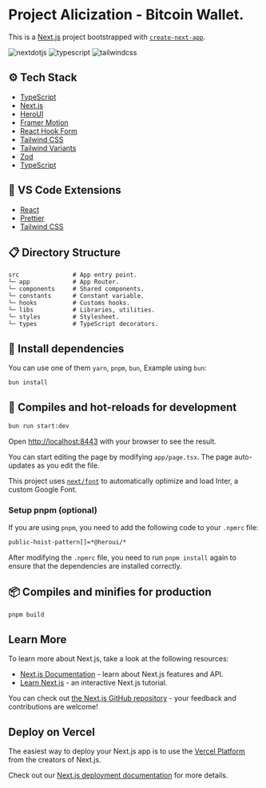 # Project Alicization - Bitcoin Wallet.

This is a [Next.js](https://nextjs.org/) project bootstrapped with
[`create-next-app`](https://github.com/vercel/next.js/tree/canary/packages/create-next-app).

<img src="https://img.shields.io/badge/-Next_JS-black?style=for-the-badge&logoColor=white&logo=nextdotjs&color=000000" alt="nextdotjs" />
<img src="https://img.shields.io/badge/-TypeScript-black?style=for-the-badge&logoColor=white&logo=typescript&color=3178C6" alt="typescript" />
<img src="https://img.shields.io/badge/-Tailwind_CSS-black?style=for-the-badge&logoColor=white&logo=tailwindcss&color=06B6D4" alt="tailwindcss" />

## ⚙️ Tech Stack

- [TypeScript](https://www.typescriptlang.org)
- [Next.js](https://nextjs.org/docs/getting-started)
- [HeroUI](https://www.heroui.com)
- [Framer Motion](https://www.framer.com/motion)
- [React Hook Form](https://www.react-hook-form.com)
- [Tailwind CSS](https://tailwindcss.com)
- [Tailwind Variants](https://tailwind-variants.org)
- [Zod](https://zod.dev)
- [TypeScript](https://www.typescriptlang.org)

## 🧩 VS Code Extensions

- [React](https://marketplace.visualstudio.com/items?itemName=dsznajder.es7-react-js-snippets)
- [Prettier](https://marketplace.visualstudio.com/items?itemName=esbenp.prettier-vscode)
- [Tailwind CSS](https://marketplace.visualstudio.com/items?itemName=bradlc.vscode-tailwindcss)

## 📋 Directory Structure

```
src               # App entry point.
└─ app            # App Router.
└─ components     # Shared components.
└─ constants      # Constant variable.
└─ hooks          # Customs hooks.
└─ libs           # Libraries, utilities.
└─ styles         # Stylesheet.
└─ types          # TypeScript decorators.
```

## 💽 Install dependencies

You can use one of them `yarn`, `pnpm`, `bun`, Example using `bun`:

```bash
bun install
```

## 🚀 Compiles and hot-reloads for development

```bash
bun run start:dev
```

Open [http://localhost:8443](http://localhost:8443) with your browser to see the result.

You can start editing the page by modifying `app/page.tsx`. The page auto-updates as you edit the file.

This project uses [`next/font`](https://nextjs.org/docs/basic-features/font-optimization) to automatically
optimize and load Inter, a custom Google Font.

### Setup pnpm (optional)

If you are using `pnpm`, you need to add the following code to your `.npmrc` file:

```bash
public-hoist-pattern[]=*@heroui/*
```

After modifying the `.npmrc` file, you need to run `pnpm install` again to ensure that the dependencies are
installed correctly.

## 📦 Compiles and minifies for production

```bash
pnpm build
```

## Learn More

To learn more about Next.js, take a look at the following resources:

- [Next.js Documentation](https://nextjs.org/docs) - learn about Next.js features and API.
- [Learn Next.js](https://nextjs.org/learn) - an interactive Next.js tutorial.

You can check out [the Next.js GitHub repository](https://github.com/vercel/next.js/) - your feedback and
contributions are welcome!

## Deploy on Vercel

The easiest way to deploy your Next.js app is to use the
[Vercel Platform](https://vercel.com/new?utm_medium=default-template&filter=next.js&utm_source=create-next-app&utm_campaign=create-next-app-readme)
from the creators of Next.js.

Check out our [Next.js deployment documentation](https://nextjs.org/docs/deployment) for more details.
